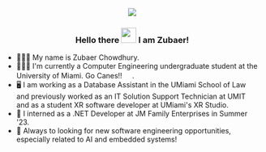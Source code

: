 <p id="top" align="center">
  <img src="https://example.com" />
</p>

<h3 align="center"> Hello there <img src="https://media.giphy.com/media/hvRJCLFzcasrR4ia7z/giphy.gif" width="30px" height="30px"> I am Zubaer! </h3>

- 👨🏽‍💻  My name is Zubaer Chowdhury.
- 👨🏽‍🎓  I'm currently a Computer Engineering undergraduate student at the University of Miami. Go Canes!! <img src="https://news.miami.edu/miamiherbert/_news-assets/images/2018/04/The-U_hands-fornews.gif" width="16px" height="16px">.
- 🖥️  I am working as a Database Assistant in the UMiami School of Law and previously worked as an IT Solution Support Technician at UMIT and as a student XR software developer at UMiami's XR Studio.
- 🏢  I interned as a .NET Developer at JM Family Enterprises in Summer '23.
- 🤝 Always to looking for new software engineering opportunities, especially related to AI and embedded systems!

<!--
**zrchy/zrchy** is a ✨ _special_ ✨ repository because its `README.md` (this file) appears on your GitHub profile.

Here are some ideas to get you started:

- 🔭 I’m currently working on ...
- 🌱 I’m currently learning ...
- 👯 I’m looking to collaborate on ...
- 🤔 I’m looking for help with ...
- 💬 Ask me about ...
- 📫 How to reach me: ...
- 😄 Pronouns: ...
- ⚡ Fun fact: ...
-->
